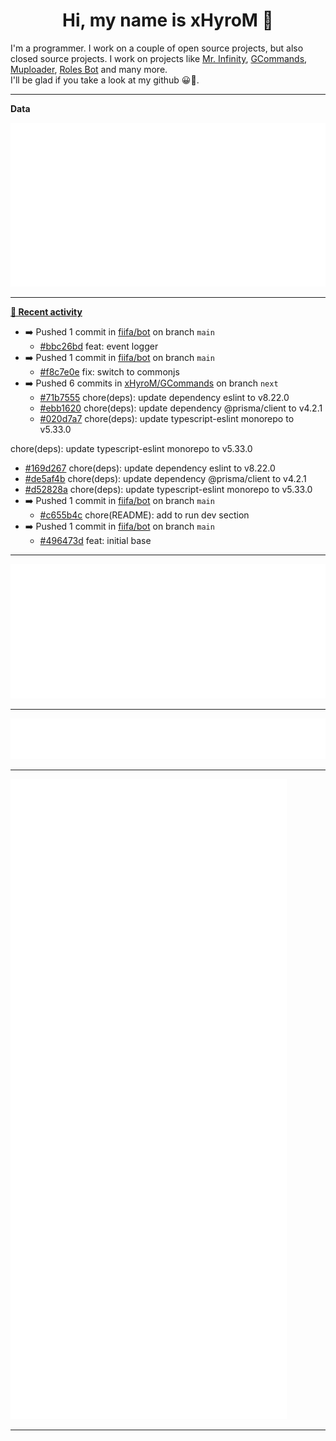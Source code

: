 <p align="center">
    <!-- <img src="https://avatars.githubusercontent.com/u/56601352" width="192" alt="hyro's pfp" /> -->
    <h1 align="center">Hi, my name is xHyroM 👋</h1>
</p>

I'm a programmer. I work on a couple of open source projects, but also closed source projects. I work on projects like [Mr. Infinity](https://discord.com/oauth2/authorize?client_id=720321585625694239&scope=bot%20applications.commands&permissions=8&redirect_uri=https://blobs.gq/imanager&prompt=consent&response_type=code), [GCommands](https://github.com/Garlic-Team/GCommands), [Muploader](https://github.com/xHyroM/Muploader), [Roles Bot](https://github.com/xHyroM/roles-bot) and many more.  
I'll be glad if you take a look at my github 😀👀.

___
**Data**

<img src="https://github.com/xHyroM/xHyroM/blob/master/.cache/base.svg">

___

**[📰 Recent activity](https://github.com/xHyroM)**
* ➡️ Pushed 1 commit in [fiifa/bot](https://github.com/fiifa/bot) on branch `main`
  * [#bbc26bd](https://github.com/fiifa/bot/commit/bbc26bd) feat: event logger
* ➡️ Pushed 1 commit in [fiifa/bot](https://github.com/fiifa/bot) on branch `main`
  * [#f8c7e0e](https://github.com/fiifa/bot/commit/f8c7e0e) fix: switch to commonjs
* ➡️ Pushed 6 commits in [xHyroM/GCommands](https://github.com/xHyroM/GCommands) on branch `next`
  * [#71b7555](https://github.com/xHyroM/GCommands/commit/71b7555) chore(deps): update dependency eslint to v8.22.0
  * [#ebb1620](https://github.com/xHyroM/GCommands/commit/ebb1620) chore(deps): update dependency @prisma/client to v4.2.1
  * [#020d7a7](https://github.com/xHyroM/GCommands/commit/020d7a7) chore(deps): update typescript-eslint monorepo to v5.33.0

chore(deps): update typescript-eslint monorepo to v5.33.0
  * [#169d267](https://github.com/xHyroM/GCommands/commit/169d267) chore(deps): update dependency eslint to v8.22.0
  * [#de5af4b](https://github.com/xHyroM/GCommands/commit/de5af4b) chore(deps): update dependency @prisma/client to v4.2.1
  * [#d52828a](https://github.com/xHyroM/GCommands/commit/d52828a) chore(deps): update typescript-eslint monorepo to v5.33.0
* ➡️ Pushed 1 commit in [fiifa/bot](https://github.com/fiifa/bot) on branch `main`
  * [#c655b4c](https://github.com/fiifa/bot/commit/c655b4c) chore(README): add to run dev section
* ➡️ Pushed 1 commit in [fiifa/bot](https://github.com/fiifa/bot) on branch `main`
  * [#496473d](https://github.com/fiifa/bot/commit/496473d) feat: initial base


___

<img src="https://github.com/xHyroM/xHyroM/blob/master/.cache/isocalendar.svg">

___

<img src="https://github.com/xHyroM/xHyroM/blob/master/.cache/languages.svg">

___

<img src="https://github.com/xHyroM/xHyroM/blob/master/.cache/achievements.svg">

___
